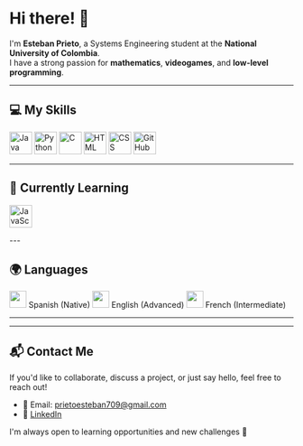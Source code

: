 # Hi there! 👋

I'm **Esteban Prieto**, a Systems Engineering student at the **National University of Colombia**.  
I have a strong passion for **mathematics**, **videogames**, and **low-level programming**.

---

## 💻 My Skills

<p>
  <img src="https://cdn.jsdelivr.net/gh/devicons/devicon/icons/java/java-original.svg" height="40" alt="Java"/>
  <img src="https://cdn.jsdelivr.net/gh/devicons/devicon/icons/python/python-original.svg" height="40" alt="Python"/>
  <img src="https://cdn.jsdelivr.net/gh/devicons/devicon/icons/c/c-original.svg" height="40" alt="C"/>
  <img src="https://cdn.jsdelivr.net/gh/devicons/devicon/icons/html5/html5-original.svg" height="40" alt="HTML"/>
  <img src="https://cdn.jsdelivr.net/gh/devicons/devicon/icons/css3/css3-original.svg" height="40" alt="CSS"/>
  <img src="https://cdn.jsdelivr.net/gh/devicons/devicon/icons/github/github-original.svg" height="40" alt="GitHub"/>
</p>
</p>


---

## 🌱 Currently Learning
<p>
  <img src="https://cdn.jsdelivr.net/gh/devicons/devicon/icons/javascript/javascript-original.svg" alt="JavaScript" width="40" />
</p>
---

## 🌍 Languages

<p>
  <img src="https://cdn.jsdelivr.net/gh/hjnilsson/country-flags/svg/es.svg" width="30"/> Spanish (Native)  
  <img src="https://cdn.jsdelivr.net/gh/hjnilsson/country-flags/svg/gb.svg" width="30"/> English (Advanced)  
  <img src="https://cdn.jsdelivr.net/gh/hjnilsson/country-flags/svg/fr.svg" width="30"/> French (Intermediate)
</p>

---

---

## 📬 Contact Me

If you'd like to collaborate, discuss a project, or just say hello, feel free to reach out!

- 📧 Email: prietoesteban709@gmail.com
- 💼 [LinkedIn]([https://www.linkedin.com/in/tu-perfil](https://www.linkedin.com/in/esteban-prieto-lugo-0204a7337/))  

I'm always open to learning opportunities and new challenges 🚀

